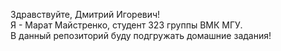  Здравствуйте, Дмитрий Игоревич!    
Я - Марат Майстренко, студент 323 группы ВМК МГУ.    
В данный репозиторий буду подгружать домашние задания!    

